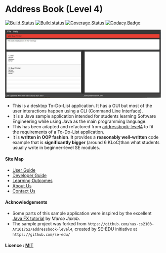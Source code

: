 # Address Book (Level 4)

[![Build Status](https://travis-ci.org/CS2103AUG2016-F12-B2/main.svg?branch=master)](https://travis-ci.org/CS2103AUG2016-F12-B2/main)
[![Build status](https://ci.appveyor.com/api/projects/status/3boko2x2vr5cc3w2?svg=true)](https://ci.appveyor.com/project/damithc/addressbook-level4)
[![Coverage Status](https://coveralls.io/repos/github/se-edu/addressbook-level4/badge.svg?branch=master)](https://coveralls.io/github/se-edu/addressbook-level4?branch=master)
[![Codacy Badge](https://api.codacy.com/project/badge/Grade/fc0b7775cf7f4fdeaf08776f3d8e364a)](https://www.codacy.com/app/damith/addressbook-level4?utm_source=github.com&amp;utm_medium=referral&amp;utm_content=se-edu/addressbook-level4&amp;utm_campaign=Badge_Grade)

<img src="docs/images/ToDoApp.png" width="600"><br>

* This is a desktop To-Do-List application. It has a GUI but most of the user interactions happen using
  a CLI (Command Line Interface).
* It is a Java sample application intended for students learning Software Engineering while using Java as
  the main programming language.
* This has been adapted and refactored from [addressbook-level4](https://github.com/nus-cs2103-AY1617S2/addressbook-level4) to fit the requirements of a To-Do-List application.
* It is **written in OOP fashion**. It provides a **reasonably well-written** code example that is
  **significantly bigger** (around 6 KLoC)than what students usually write in beginner-level SE modules.


#### Site Map
* [User Guide](docs/UserGuide.md)
* [Developer Guide](docs/DeveloperGuide.md)
* [Learning Outcomes](docs/LearningOutcomes.md)
* [About Us](docs/AboutUs.md)
* [Contact Us](docs/ContactUs.md)


#### Acknowledgements

* Some parts of this sample application were inspired by the excellent
  [Java FX tutorial](http://code.makery.ch/library/javafx-8-tutorial/) by *Marco Jakob*.
* The sample project was forked from `https://github.com/nus-cs2103-AY1617S2/addressbook-level4`, created by SE-EDU initiative at `https://github.com/se-edu/`


#### Licence : [MIT](LICENSE)
